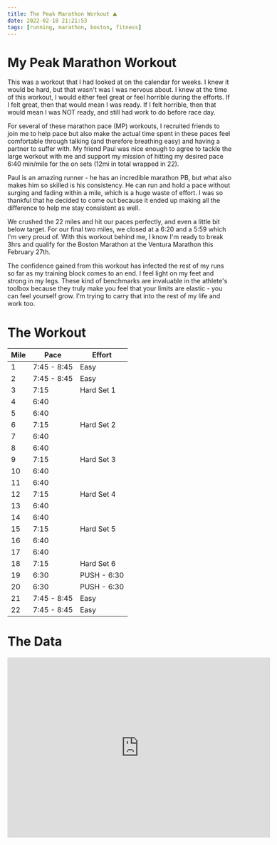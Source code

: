 ```yaml
---
title: The Peak Marathon Workout ⛰
date: 2022-02-10 21:21:53
tags: [running, marathon, boston, fitness]
---
```


# My Peak Marathon Workout 

This was a workout that I had looked at on the calendar for weeks. I knew it would be hard, but that wasn't was I was nervous about. I knew at the time of this workout, I would either feel great or feel horrible during the efforts. If I felt great, then that would mean I was ready. If I felt horrible, then that would mean I was NOT ready, and still had work to do before race day. 

For several of these marathon pace (MP) workouts, I recruited friends to join me to help pace but also make the actual time spent in these paces feel comfortable through talking (and therefore breathing easy) and having a partner to suffer with. My friend Paul was nice enough to agree to tackle the large workout with me and support my mission of hitting my desired pace 6:40 min/mile for the on sets (12mi in total wrapped in 22). 

Paul is an amazing runner - he has an incredible marathon PB, but what also makes him so skilled is his consistency. He can run and hold a pace without surging and fading within a mile, which is a huge waste of effort. I was so thankful that he decided to come out because it ended up making all the difference to help me stay consistent as well.

We crushed the 22 miles and hit our paces perfectly, and even a little bit below target. For our final two miles, we closed at a 6:20 and a 5:59 which I'm very proud of. With this workout behind me, I know I'm ready to break 3hrs and qualify for the Boston Marathon at the Ventura Marathon this February 27th.

The confidence gained from this workout has infected the rest of my runs so far as my training block comes to an end. I feel light on my feet and strong in my legs. These kind of benchmarks are invaluable in the athlete's toolbox because they truly make you feel that your limits are elastic - you can feel yourself grow. I'm trying to carry that into the rest of my life and work too. 

# The Workout 
| Mile |Pace | Effort |
| -- | ----------- | ----------- |
| 1  | 7:45 - 8:45 | Easy        |
| 2  | 7:45 - 8:45 | Easy        |
| 3  | 7:15        | Hard Set 1  |
| 4  | 6:40        |             |
| 5  | 6:40        |             |
| 6  | 7:15        | Hard Set 2  |
| 7  | 6:40        |             |
| 8  | 6:40        |             |
| 9  | 7:15        | Hard Set 3  |
| 10 | 6:40        |             |
| 11 | 6:40        |             |
| 12 | 7:15        | Hard Set 4  |
| 13 | 6:40        |             |
| 14 | 6:40        |             |
| 15 | 7:15        | Hard Set 5  |
| 16 | 6:40        |             |
| 17 | 6:40        |             |
| 18 | 7:15        | Hard Set 6  |
| 19 | 6:30        | PUSH - 6:30 |
| 20 | 6:30        | PUSH - 6:30 |
| 21 | 7:45 - 8:45 | Easy        |
| 22 | 7:45 - 8:45 | Easy        |

# The Data

<iframe height='405' width='590' frameborder='0' allowtransparency='true' scrolling='no' src='https://www.strava.com/activities/6640979528/embed/782da29b708db80aa51579a4d0388a8222d1af70'></iframe>